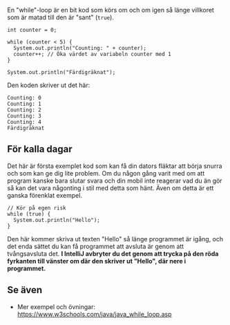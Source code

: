 En "while"-loop är en bit kod som körs om och om igen så länge villkoret som är matad till den är "sant" (`true`).

    int counter = 0;
    
    while (counter < 5) {
      System.out.println("Counting: " + counter);
      counter++; // Öka värdet av variabeln counter med 1
    }
    
    System.out.println("Färdigräknat");

Den koden skriver ut det här:

    Counting: 0
    Counting: 1
    Counting: 2
    Counting: 3
    Counting: 4
    Färdigräknat

## För kalla dagar

Det här är första exemplet kod som kan få din dators fläktar att börja snurra och som kan ge dig lite problem. Om du någon gång varit med om att program kanske bara slutar svara och din mobil inte reagerar vad du än gör så kan det vara någonting i stil med detta som hänt. Även om detta är ett ganska förenklat exempel.

    // Kör på egen risk
    while (true) {
      System.out.println("Hello");
    }

Den här kommer skriva ut texten "Hello" så länge programmet är igång, och det enda sättet du kan få programmet att avsluta är genom att tvångsavsluta det. **I IntelliJ avbryter du det genom att trycka på den röda fyrkanten till vänster om där den skriver ut "Hello", där nere i programmet.**

## Se även

* Mer exempel och övningar: https://www.w3schools.com/java/java_while_loop.asp